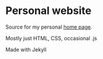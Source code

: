 Personal website
=========

Source for my personal [home page](https://korc.me).

Mostly just HTML, CSS, occasional .js

Made with Jekyll
